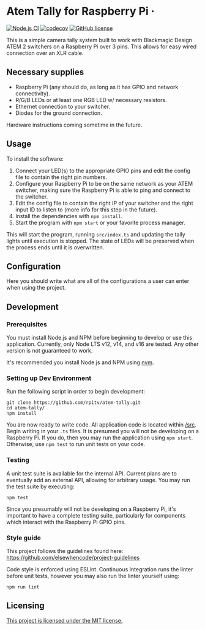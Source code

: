 # Atem Tally for Raspberry Pi &middot;

[![Node.js CI](https://github.com/rpitv/atem-tally/actions/workflows/node.js.yml/badge.svg)](https://github.com/rpitv/atem-tally/actions/workflows/node.js.yml)
[![codecov](https://codecov.io/gh/rpitv/atem-tally/branch/master/graph/badge.svg?token=doiWhO8Q1K)](https://codecov.io/gh/rpitv/atem-tally)
[![GitHub license](https://img.shields.io/badge/license-MIT-blue.svg)](./LICENSE)

This is a simple camera tally system built to work with Blackmagic Design ATEM 2 switchers on a Raspberry Pi over 3 pins. This allows for easy wired connection over an XLR cable.

## Necessary supplies

- Raspberry Pi (any should do, as long as it has GPIO and network connectivity).
- R/G/B LEDs or at least one RGB LED w/ necessary resistors.
- Ethernet connection to your switcher.
- Diodes for the ground connection.

Hardware instructions coming sometime in the future.

## Usage

To install the software:

1. Connect your LED(s) to the appropriate GPIO pins and edit the config file to contain the right pin numbers.
2. Configure your Raspberry Pi to be on the same network as your ATEM switcher, making sure the Raspberry Pi
   is able to ping and connect to the switcher.
3. Edit the config file to contain the right IP of your switcher and the right input ID to listen to (more info for this step in the future).
4. Install the dependencies with `npm install`.
5. Start the program with `npm start` or your favorite process manager.

This will start the program, running `src/index.ts` and updating the tally lights until execution is stopped. The state of LEDs will be preserved when the process ends until it is overwritten.

## Configuration

Here you should write what are all of the configurations a user can enter when using the project.

## Development

### Prerequisites

You must install Node.js and NPM before beginning to develop or use this application. Currently, only Node LTS v12, v14, and v16 are tested. Any other version is not guaranteed to work.

It's recommended you install Node.js and NPM using [nvm](https://github.com/nvm-sh/nvm).

### Setting up Dev Environment

Run the following script in order to begin development:

```shell
git clone https://github.com/rpitv/atem-tally.git
cd atem-tally/
npm install
```

You are now ready to write code. All application code is located within [/src](./src). Begin writing in your `.ts` files. It is presumed you will not be developing on a Raspberry Pi. If you do, then you may run the application using `npm start`. Otherwise, use `npm test` to run unit tests on your code.

### Testing

A unit test suite is available for the internal API. Current plans are to eventually add an external API, allowing for arbitrary usage. You may run the test suite by executing:

```shell
npm test
```

Since you presumably will not be developing on a Raspberry Pi, it's important to have a complete testing suite, particularly for components which interact with the Raspberry Pi GPIO pins.

### Style guide

This project follows the guidelines found here: https://github.com/elsewhencode/project-guidelines

Code style is enforced using ESLint. Continuous Integration runs the linter before unit tests, however you may also run the linter yourself using:

```shell
npm run lint
```

## Licensing

[This project is licensed under the MIT license.](./LICENSE)
